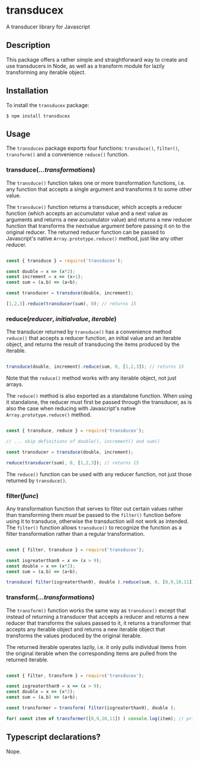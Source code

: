# transducex
A transducer library for Javascript

## Description

This package offers a rather simple and straightforward way to create and use transducers in Node, as well as a
transform module for lazily transforming any iterable object.

## Installation

To install the `transducex` package:

```
$ npm install transducex
```

## Usage

The `transducex` package exports four functions: `transduce()`, `filter()`, `transform()` and a convenience `reduce()`
function.

### transduce(...*transformations*)

The `transduce()` function takes one or more transformation functions, i.e. any function that accepts a single argument
and transforms it to some other value.

The `transduce()` function returns a transducer, which accepts a reducer function (which accepts an accumulator value
and a next value as arguments and returns a new accumulator value) and returns a new reducer function that transforms
the nextvalue argument before passing it on to the original reducer. The returned reducer function can be passed to
Javascript's native `Array.prototype.reduce()` method, just like any other reducer.

```javascript

const { transduce } = require('transducex');

const double = x => (x*2);
const increment = x => (x+1);
const sum = (a,b) => (a+b);

const transducer = transduce(double, increment);

[1,2,3].reduce(transducer(sum), 0); // returns 15

```

### reduce(*reducer*, *initialvalue*, *iterable*)

The transducer returned by `transduce()` has a convenience method `reduce()` that accepts a reducer function, an 
initial value and an iterable object, and returns the result of transducing the items produced by the iterable.

```javascript

transduce(double, increment).reduce(sum, 0, [1,2,3]); // returns 15

```

Note that the `reduce()` method works with any iterable object, not just arrays.

The `reduce()` method is also exported as a standalone function. When using it standalone, the reducer must first be
passed through the transducer, as is also the case when reducing with Javascript's native `Array.prototype.reduce()`
method.

```javascript

const { transduce, reduce } = require('transducex');

// ... skip definitions of double(), increment() and sum()

const transducer = transduce(double, increment);

reduce(transducer(sum), 0, [1,2,3]); // returns 15

```

The `reduce()` function can be used with any reducer function, not just those returned by `transduce()`.

### filter(*func*)

Any transformation function that serves to filter out certain values rather than transforming them *must* be passed
to the `filter()` function before using it to transduce, otherwise the transduction will not work as intended. The 
`filter()` function allows `transduce()` to recognize the function as a filter transformation rather than a regular
transformation.

``` javascript

const { filter, transduce } = require('transducex');

const isgreaterthan9 = x => (x > 9);
const double = x => (x*2);
const sum = (a,b) => (a+b);

transduce( filter(isgreaterthan9), double ).reduce(sum, 0, [8,9,10,11]); // returns 42

```

### transform(...*transformations*)

The `transform()` function works the same way as `transduce()` except that instead of returning a transducer that
accepts a reducer and returns a new reducer that transforms the values passed to it, it returns a transformer that
accepts any iterable object and returns a new iterable object that transforms the values produced by the original
iterable.

The returned iterable operates lazily, i.e. it only pulls individual items from the original iterable when the
corresponding items are pulled from the returned iterable.

``` javascript

const { filter, transform } = require('transducex');

const isgreaterthan9 = x => (x > 9);
const double = x => (x*2);
const sum = (a,b) => (a+b);

const transformer = transform( filter(isgreaterthan9), double );

for( const item of transformer([8,9,10,11]) ) console.log(item); // prints '20' and then '22'

```

## Typescript declarations?

Nope.